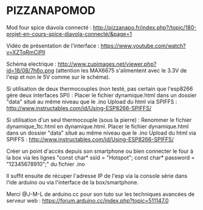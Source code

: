 # PIZZANAPOMOD
Mod four spice diavola connecté : http://pizzanapo.fr/index.php?/topic/180-projet-en-cours-spice-diavola-connecté/&page=1

Vidéo de présentation de l'interface : https://www.youtube.com/watch?v=XZTqRmCiPII

Schéma electrique : http://www.zupimages.net/viewer.php?id=18/08/7h6o.png (attention les MAX6675 s'alimentent avec le 3.3V de l'esp et non le 5V comme sur le schéma).

Si utilisation de deux thermocouples (non testé, pas certain que l'esp8266 gère deux interfaces SPI) :
Placer le fichier dynamique.html dans un dossier "data" situé au même niveau que le .ino
Upload du html via SPIFFS : http://www.instructables.com/id/Using-ESP8266-SPIFFS/

Si utilisation d'un seul thermocouple (sous la pierre) :
Renommer le fichier  dynamique_1tc.html en  dynamique.html.
Placer le fichier dynamique.html dans un dossier "data" situé au même niveau que le .ino
Upload du html via SPIFFS : http://www.instructables.com/id/Using-ESP8266-SPIFFS/

Créer un point d'accès depuis son smartphone ou bien connecter le four à la box via les lignes 
"const char* ssid = "Hotspot";
const char* password = "12345678910";" du fichier .ino

Il suffit ensuite de récuper l'adresse IP de l'esp via la console série dans l'ide arduino ou via l'interface de la box/smartphone.

Merci @J-M-L de arduino.cc pour son tuto sur les techniques avancées de serveur web : https://forum.arduino.cc/index.php?topic=511147.0
                                                                                                                             
